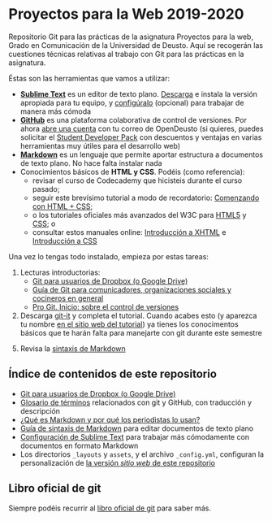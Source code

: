 # Proyectos para la Web 2019-2020

Repositorio Git para las prácticas de la asignatura Proyectos para la web, Grado en Comunicación de la Universidad de Deusto. Aquí se recogerán las cuestiones técnicas relativas al trabajo con Git para las prácticas en la asignatura.

Éstas son las herramientas que vamos a utilizar:

- [**Sublime Text**](https://www.sublimetext.com/) es un editor de texto plano. [Descarga](https://www.sublimetext.com/3) e instala la versión apropiada para tu equipo, y [configúralo](sublime-config.md) (opcional) para trabajar de manera más cómoda 
- [**GitHub**](https://github.com/) es una plataforma colaborativa de control de versiones. Por ahora [abre una cuenta](https://github.com/join?source=header-home) con tu correo de OpenDeusto (si quieres, puedes solicitar el [Student Developer Pack](https://education.github.com/pack) con descuentos y ventajas en varias herramientas muy útiles para el desarrollo web)
- [**Markdown**](https://markdown.es) es un lenguaje que permite aportar estructura a documentos de texto plano. No hace falta instalar nada
- Conocimientos básicos de **HTML y CSS**. Podéis (como referencia):
    - revisar el curso de Codecademy que hicisteis durante el curso pasado;
    - seguir este brevísimo tutorial a modo de recordatorio: [Comenzando con HTML + CSS](https://www.w3.org/Style/Examples/011/firstcss.es.html#reading);
    - o los tutoriales oficiales más avanzados del W3C para [HTML5](https://www.w3schools.com/html/) y [CSS](https://www.w3schools.com/css/); o
    - consultar estos manuales online: [Introducción a XHTML](http://librosweb.es/libro/xhtml/) e [Introducción a CSS](http://librosweb.es/libro/css/)

<!-- - [**GitKraken**](https://www.gitkraken.com/) es un cliente Git para la gestión local y online de nuestros repositorios. [Descarga](https://www.gitkraken.com/download) e instala la versión apropiada para tu equipo -->

<div class="tareas" markdown="1">
<i class="fa fa-tasks"></i>

Una vez lo tengas todo instalado, empieza por estas tareas:

<!-- https://docs.google.com/presentation/d/1FLO-yAL1EDspYfcXeAE13UhgaCJE48l8FqHxfndpKeI/present#slide=id.g1b104041eb_0_76 -->
1. Lecturas introductorias:
    - [Git para usuarios de Dropbox (o Google Drive)](git-para-usuarios-dropbox.md) <!--para hacerte una primera idea de qué es todo esto de git-->
    - [Guía de Git para comunicadores, organizaciones sociales y cocineros en general](https://comunicacionabierta.net/2017/02/git-comunicadores-sociales/)
    - [Pro Git. Inicio: sobre el control de versiones](https://git-scm.com/book/es/v2/Inicio---Sobre-el-Control-de-Versiones-Acerca-del-Control-de-Versiones)
3. Descarga [git-it](https://github.com/jlord/git-it-electron/releases/tag/4.4.0) y completa el tutorial. Cuando acabes esto (y aparezca tu nombre [en el sitio web del tutorial](http://jlord.us/patchwork/)) ya tienes los conocimentos básicos que te harán falta para manejarte con git durante este semestre
<!-- 4. Entrega dos capturas de pantalla que muestren que has completado ambos tutoriales en [la tarea de ALUD](https://alud.deusto.es/mod/assign/view.php?id=377357) -->
5. Revisa la [sintaxis de Markdown](markdown.md)

<!-- Más lecturas:    - [Siete formas de usar GitHub sin saber "picar código"](https://geekytheory.com/siete-maneras-de-usar-github)
    - [GitHub tutorials and resources for journalists](https://www.poynter.org/reporting-editing/2015/github-tutorials-and-resources-for-journalists/)
    - [How journalists can get started with GitHub](https://ijnet.org/en/story/how-journalists-can-get-started-github) 
2. Empieza a completar estos tutoriales básicos de git/GitHub: 
    - [GitHub101: Introducción a GitHub](https://services.github.com/on-demand/intro-to-github/es/) (tiempo estimado: 30 minutos) <!-- https://rogerdudler.github.io/git-guide/index.es.html  -->
</div>

<!-- <div class="tareas" markdown="1">
<i class="fa fa-tasks"></i>

### Arrancar el repositorio para el trabajo con expertos

El trabajo del contenido adicional que realizaréis en grupos expertos se recogerá en el repositorio [Elementos de la UX](https://github.com/DeustoPWEB2018/Elementos-de-la-UX), sobre el que trabajaremos todas las personas de clase. Accede al repositorio y sigue las instrucciones que encontrarás allí.

### Arrancar el repositorio para el proyecto en equipo

1. Accede a la [tarea en GitHub Classroom](https://classroom.github.com/g/oowJ1Evs), y haz login si es necesario
2. Selecciona tu email de OpenDeusto de la lista
3. Si aparece tu grupo en la siguiente página, selecciónalo. Si no aparece, escribe el nombre de tu grupo en el campo **Create a new team**. Hazlo usando **literalmente** uno de estos nombres: `Migraciones`, `Ocio` o `Género`
4. Haz clic en **Accept assignment**
5. ¡Hecho! Vuestro repositorio de equipo se habrá creado: _Your assignment has been created here: https://github.com/DeustoPWEB2018/NOMBREDELREPO_
6. Accede al repositorio recién creado y sigue con las indicaciones que encontrarás allí

</div> -->

<!--     - [Learning Lab Introduction to GitHub](https://lab.github.com/githubtraining/introduction-to-github) (en inglés) -->

## Índice de contenidos de este repositorio

<!-- - [Instrucciones para actualizar tu fork](actualizar-fork.md) cada vez que se incorporen cambios en un repositorio central -->
- [Git para usuarios de Dropbox (o Google Drive)](git-para-usuarios-dropbox.md)
- [Glosario de términos](glosario.md) relacionados con git y GitHub, con traducción y descripción
- [¿Qué es Markdown y por qué los periodistas lo usan?](markdown-periodistas.ms) 
- [Guía de sintaxis de Markdown](markdown.md) para editar documentos de texto plano
- [Configuración de Sublime Text](sublime-config.md) para trabajar más cómodamente con documentos en formato Markdown
- Los directorios `_layouts` y `assets`, y el archivo `_config.yml`, configuran la personalización de [la versión _sitio web_ de este repositorio](http://deustopweb2017.github.io)

<!-- - [Introducción a GitHub](http://mrn.bz/pweb-intro-github): presentación de iniciación, incluye una serie de [tutoriales introductorios de GitHub](https://services.github.com/on-demand/) -->
<!-- - [Listado de estudiantes](estudiantes1718.md) para este curso 2017-2018, [instrucciones](estudiantes1718-instrucciones.md) para añadir tu nombre
- [Cómo inciar vuestro repositorio de grupo](iniciar-repo-grupo.md), instrucciones acerca de cómo empezar con vuestro proyecto en grupo en un repositorio GitHub -->

## Libro oficial de git

Siempre podéis recurrir al [libro oficial de git](https://git-scm.com/book/es/v2) para saber más.


<!-- 

    More resources:

    - Fork'n'go http://jlord.us/forkngo/

-->
